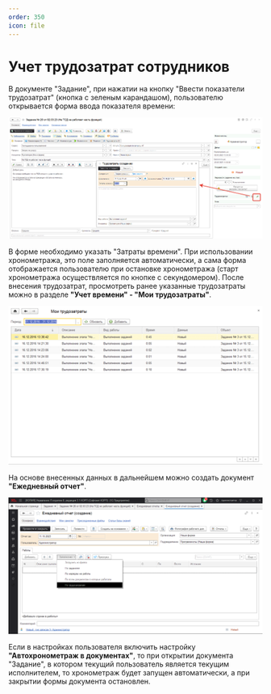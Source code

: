 ```yaml
---
order: 350
icon: file
---
```


# Учет трудозатрат сотрудников

В документе "Задание", при нажатии на кнопку "Ввести показатели трудозатрат" (кнопка с зеленым карандашом), пользователю открывается форма ввода показателя времени:

![01_УчетТрудозатрат](static/01_УчетТрудозатрат.png)

В форме необходимо указать "Затраты времени". При использовании хронометража, это поле заполняется автоматически, а сама форма отображается пользователю при остановке хронометража (старт хронометража осуществляется по кнопке с секундомером).
После внесения трудозатрат, просмотреть ранее указанные трудозатраты можно в разделе **"Учет времени" - "Мои трудозатраты"**.


![02_УчетТрудозатрат](static/02_УчетТрудозатрат.png)

На основе внесенных данных в дальнейшем можно создать документ **"Ежедневный отчет"**.

![03_УчетТрудозатрат](static/03_УчетТрудозатрат.png)

Если в настройках пользователя включить настройку **"Автохронометраж в документах"**, то при открытии документа "Задание", в котором текущий пользователь является текущим исполнителем, то хронометраж будет запущен автоматически, а при закрытии формы документа остановлен.
